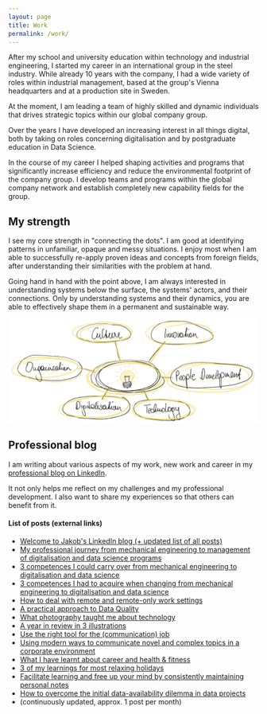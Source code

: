 ```yaml
---
layout: page
title: Work
permalink: /work/
---
```


After my school and university education within technology and industrial engineering, I started my career in an international group in the steel industry. While already 10 years with the company, I had a wide variety of roles within industrial management, based at the group's Vienna headquarters and at a production site in Sweden.

At the moment, I am leading a team of highly skilled and dynamic individuals that drives strategic topics within our global company group.

Over the years I have developed an increasing interest in all things digital, both by taking on roles concerning digitalisation and by postgraduate education in Data Science.

In the course of my career I helped shaping activities and programs that significantly increase efficiency and reduce the environmental footprint of the company group. I develop teams and programs within the global company network and establish completely new capability fields for the group. 

## My strength

I see my core strength in "connecting the dots". I am good at identifying patterns in unfamiliar, opaque and messy situations. I enjoy most when I am able to successfully re-apply proven ideas and concepts from foreign fields, after understanding their similarities with the problem at hand.

Going hand in hand with the point above, I am always interested in understanding systems below the surface, the systems' actors, and their connections. Only by understanding systems and their dynamics, you are able to effectively shape them in a permanent and sustainable way.

![Posts overview](../images/work_jakob_strenth.jpg)

## Professional blog

I am writing about various aspects of my work, new work and career in my [professional blog on LinkedIn](https://www.linkedin.com/pulse/welcome-jakobs-linkedin-blog-updated-lists-all-posts-jakob-h%C3%BCrner/).

It not only helps me reflect on my challenges and my professional development. I also want to share my experiences so that others can benefit from it. 

#### List of posts (external links)

*	[Welcome to Jakob's LinkedIn blog (+ updated list of all posts)](https://www.linkedin.com/pulse/welcome-jakobs-linkedin-blog-updated-lists-all-posts-jakob-h%C3%BCrner/)
*   [My professional journey from mechanical engineering to management of digitalisation and data science programs](https://www.linkedin.com/pulse/my-professional-journey-from-mechanical-engineering-data-jakob-h%C3%BCrner/)
*   [3 competences I could carry over from mechanical engineering to digitalisation and data science](https://www.linkedin.com/pulse/3-competences-i-could-carry-over-from-mechanical-data-jakob-h%C3%BCrner/)
*   [3 competences I had to acquire when changing from mechanical engineering to digitalisation and data science](https://www.linkedin.com/pulse/3-competences-i-had-acquire-when-changing-from-data-science-hürner)
*   [How to deal with remote and remote-only work settings](https://www.linkedin.com/pulse/how-deal-remote-remote-only-work-settings-jakob-h%C3%BCrner)
*   [A practical approach to Data Quality](https://www.linkedin.com/pulse/practical-approach-data-quality-jakob-h%25C3%25BCrner/)
*   [What photography taught me about technology](https://www.linkedin.com/pulse/what-photography-taught-me-technology-jakob-h%25C3%25BCrner)
*   [A year in review in 3 illustrations](https://www.linkedin.com/pulse/year-review-3-illustrations-jakob-h%C3%BCrner?lipi=urn%3Ali%3Apage%3Ad_flagship3_detail_base%3BGGdva%2Bv1QBO4DBQWKFLsjQ%3D%3D)
*   [Use the right tool for the (communication) job](https://www.linkedin.com/pulse/use-right-tool-communication-job-jakob-h%C3%BCrner/)
*   [Using modern ways to communicate novel and complex topics in a corporate environment](https://www.linkedin.com/pulse/using-modern-ways-communicate-novel-complex-topics-corporate-h%C3%BCrner)
*   [What I have learnt about career and health & fitness](https://www.linkedin.com/pulse/what-i-have-learnt-career-health-fitness-jakob-h%2525C3%2525BCrner)
*   [3 of my learnings for most relaxing holidays](https://www.linkedin.com/pulse/3-my-learnings-most-relaxing-holidays-jakob-h%25C3%25BCrner)
*   [Facilitate learning and free up your mind by consistently maintaining personal notes](https://www.linkedin.com/pulse/facilitate-learning-free-up-your-mind-consistently-personal-h%25C3%25BCrner)
*   [How to overcome the initial data-availability dilemma in data projects](https://www.linkedin.com/pulse/how-overcome-initial-data-availability-dilemma-data-projects-h%C3%BCrner)
*   (continuously updated, approx. 1 post per month)
